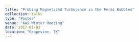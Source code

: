 ```yaml
---
title: "Probing Magnetized Turbulence in the Fermi Bubbles"
collection: talks
type: "Poster"
venue: "AAS Winter Meeting"
date: 2017-01-01
location: "Grapevine, TX"
---
```


